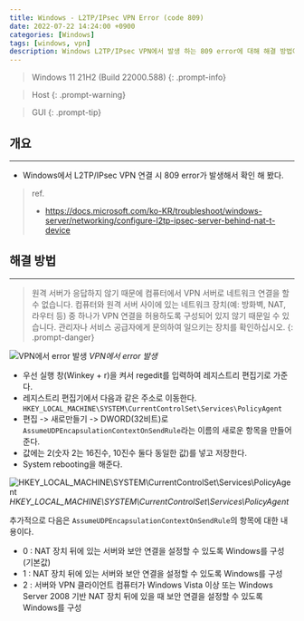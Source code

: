```yaml
---
title: Windows - L2TP/IPsec VPN Error (code 809)
date: 2022-07-22 14:24:00 +0900
categories: [Windows]
tags: [windows, vpn]
description: Windows L2TP/IPsec VPN에서 발생 하는 809 error에 대해 해결 방법이다.
---
```


>Windows 11 21H2 (Build 22000.588)
{: .prompt-info}

>Host
{: .prompt-warning}

>GUI
{: .prompt-tip}

## 개요
---

* Windows에서 L2TP/IPsec VPN 연결 시 809 error가 발생해서 확인 해 봤다.

> ref.
> - <https://docs.microsoft.com/ko-KR/troubleshoot/windows-server/networking/configure-l2tp-ipsec-server-behind-nat-t-device>

## 해결 방법
---

>원격 서버가 응답하지 않기 때문에 컴퓨터에서 VPN 서버로 네트워크 연결을 할 수 없습니다. 컴퓨터와 원격 서버 사이에 있는 네트워크 장치(예: 방화벽, NAT, 라우터 등) 중 하나가 VPN 연결을 허용하도록 구성되어 있지 않기 때문일 수 있습니다. 관리자나 서비스 공급자에게 문의하여 일으키는 장치를 확인하십시오.
{: .prompt-danger}

![VPN에서 error 발생](/assets/img/post/windows/2022-07-22-windows-l2tp_ipsec_vpn_error_809/1.png)
_VPN에서 error 발생_

- 우선 실행 창(Winkey + r)을 켜서 regedit를 입력하여 레지스트리 편집기로 가준다.
- 레지스트리 편집기에서 다음과 같은 주소로 이동한다.
  `HKEY_LOCAL_MACHINE\SYSTEM\CurrentControlSet\Services\PolicyAgent`
- 편집 -> 새로만들기 -> DWORD(32비트)로 `AssumeUDPEncapsulationContextOnSendRule`라는 이름의 새로운 항목을 만들어준다.
- 값에는 2(숫자 2는 16진수, 10진수 둘다 동일한 값)를 넣고 저장한다.
- System rebooting을 해준다.

![HKEY_LOCAL_MACHINE\SYSTEM\CurrentControlSet\Services\PolicyAgent](/assets/img/post/windows/2022-07-22-windows-l2tp_ipsec_vpn_error_809/2.png)
_HKEY_LOCAL_MACHINE\SYSTEM\CurrentControlSet\Services\PolicyAgent_

추가적으로 다음은 `AssumeUDPEncapsulationContextOnSendRule`의 항목에 대한 내용이다.

* 0 : NAT 장치 뒤에 있는 서버와 보안 연결을 설정할 수 있도록 Windows를 구성 (기본값)
* 1 : NAT 장치 뒤에 있는 서버와 보안 연결을 설정할 수 있도록 Windows를 구성
* 2 : 서버와 VPN 클라이언트 컴퓨터가 Windows Vista 이상 또는 Windows Server 2008 기반 NAT 장치 뒤에 있을 때 보안 연결을 설정할 수 있도록 Windows를 구성